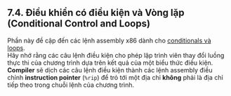 ## 7.4. Điều khiển có điều kiện và Vòng lặp (Conditional Control and Loops)

Phần này đề cập đến các lệnh assembly x86 dành cho [conditionals và loops](../C1-C_intro/conditionals.html#_conditionals_and_loops).  
Hãy nhớ rằng các câu lệnh điều kiện cho phép lập trình viên thay đổi luồng thực thi của chương trình dựa trên kết quả của một biểu thức điều kiện. **Compiler** sẽ dịch các câu lệnh điều kiện thành các lệnh assembly điều chỉnh **instruction pointer** (`%rip`) để trỏ tới một địa chỉ **không** phải là địa chỉ tiếp theo trong chuỗi lệnh của chương trình.